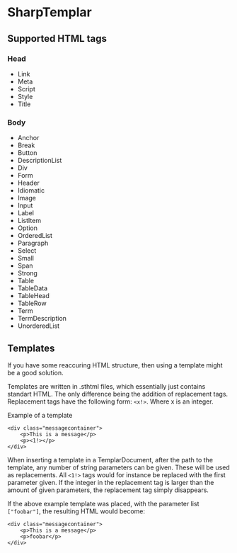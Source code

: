# SharpTemplar

## Supported HTML tags

### Head
- Link
- Meta
- Script
- Style
- Title

### Body
- Anchor
- Break
- Button
- DescriptionList
- Div
- Form
- Header
- Idiomatic
- Image
- Input
- Label
- ListItem
- Option
- OrderedList
- Paragraph
- Select
- Small
- Span
- Strong
- Table
- TableData
- TableHead
- TableRow
- Term
- TermDescription
- UnorderedList

## Templates

If you have some reaccuring HTML structure, then using a template might be a good solution. 

Templates are written in .sthtml files, which essentially just contains standart HTML. The only difference being the addition of replacement tags. Replacement tags have the following form: ```<x!>```. Where x is an integer. 

Example of a template
```
<div class="messagecontainer">
    <p>This is a message</p>
    <p><1!></p>
</div>
```

When inserting a template in a TemplarDocument, after the path to the template, any number of string parameters can be given. These will be used as replacements. All ```<1!>``` tags would for instance be replaced with the first parameter given. If the integer in the replacement tag is larger than the amount of given parameters, the replacement tag simply disappears.

If the above example template was placed, with the parameter list ```["foobar"]```, the resulting HTML would become:
```
<div class="messagecontainer">
    <p>This is a message</p>
    <p>foobar</p>
</div>
```